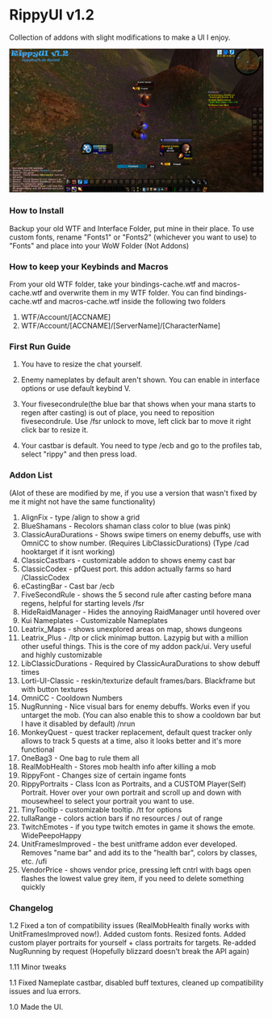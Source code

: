 # RippyUI v1.2

Collection of addons with slight modifications to make a UI I enjoy.


<img src=images/RippyUIv1.2.png width=900>


### How to Install

Backup your old WTF and Interface Folder, put mine in their place.
To use custom fonts, rename "Fonts1" or "Fonts2" (whichever you want to use) to "Fonts" and place into your WoW Folder (Not Addons)

### How to keep your Keybinds and Macros

From your old WTF folder, take your bindings-cache.wtf and macros-cache.wtf and overwrite them in my WTF folder.
You can find bindings-cache.wtf and macros-cache.wtf inside the following two folders
1) WTF/Account/[ACCNAME] 
2) WTF/Account/[ACCNAME]/[ServerName]/[CharacterName] 

### First Run Guide

1) You have to resize the chat yourself.

2) Enemy nameplates by default aren't shown. You can enable in interface options or use default keybind V.

3) Your fivesecondrule(the blue bar that shows when your mana starts to regen after casting) is out of place, you need to reposition fivesecondrule. Use /fsr unlock to move, left click bar to move it right click bar to resize it.

4) Your castbar is default. You need to type /ecb and go to the profiles tab, select "rippy" and then press load.

### Addon List 
(Alot of these are modified by me, if you use a version that wasn't fixed by me it might not have the same functionality)

1) AlignFix - type /align to show a grid
2) BlueShamans - Recolors shaman class color to blue (was pink)
3) ClassicAuraDurations - Shows swipe timers on enemy debuffs, use with OmniCC to show number. (Requires LibClassicDurations) (Type /cad hooktarget if it isnt working)
4) ClassicCastbars - customizable addon to shows enemy cast bar
5) ClassicCodex - pfQuest port. this addon actually farms so hard /ClassicCodex 
6) eCastingBar - Cast bar /ecb 
7) FiveSecondRule - shows the 5 second rule after casting before mana regens, helpful for starting levels /fsr
8) HideRaidManager - Hides the annoying RaidManager until hovered over
9) Kui Nameplates - Customizable Nameplates
10) Leatrix_Maps - shows unexplored areas on map, shows dungeons
11) Leatrix_Plus - /ltp or click minimap button. Lazypig but with a million other useful things. This is the core of my addon pack/ui. Very useful and highly customizable
12) LibClassicDurations - Required by ClassicAuraDurations to show debuff times
13) Lorti-UI-Classic - reskin/texturize default frames/bars. Blackframe but with button textures
14) OmniCC - Cooldown Numbers
15) NugRunning - Nice visual bars for enemy debuffs. Works even if you untarget the mob. (You can also enable this to show a cooldown bar but I have it disabled by default) /nrun
16) MonkeyQuest - quest tracker replacement, default quest tracker only allows to track 5 quests at a time, also it looks better and it's more functional
17) OneBag3 - One bag to rule them all
18) RealMobHealth - Stores mob health info after killing a mob
19) RippyFont - Changes size of certain ingame fonts
20) RippyPortraits - Class Icon as Portraits, and a CUSTOM Player(Self) Portrait. Hover over your own portrait and scroll up and down with mousewheel to select your portrait you want to use.
21) TinyTooltip - customizable tooltip. /tt for options
22) tullaRange - colors action bars if no resources / out of range
23) TwitchEmotes - if you type twitch emotes in game it shows the emote. WidePeepoHappy 
24) UnitFramesImproved - the best unitframe addon ever developed. Removes "name bar" and add its to the "health bar", colors by classes, etc. /ufi
25) VendorPrice - shows vendor price, pressing left cntrl with bags open flashes the lowest value grey item, if you need to delete something quickly

### Changelog

1.2 Fixed a ton of compatibility issues (RealMobHealth finally works with UnitFramesImproved now!). Added custom fonts. Resized fonts. Added custom player portraits for yourself + class portraits for targets. Re-added NugRunning by request (Hopefully blizzard doesn't break the API again) 

1.11 Minor tweaks

1.1 Fixed Nameplate castbar, disabled buff textures, cleaned up compatibility issues and lua errors.

1.0 Made the UI.

